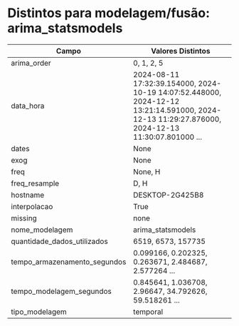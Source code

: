 # Distintos para modelagem/fusão: arima_statsmodels

| Campo | Valores Distintos |
|-------|-------------------|
| arima_order | 0, 1, 2, 5 |
| data_hora | 2024-08-11 17:32:39.154000, 2024-10-19 14:07:52.448000, 2024-12-12 13:21:14.591000, 2024-12-13 11:29:27.876000, 2024-12-13 11:30:07.801000 ... |
| dates | None |
| exog | None |
| freq | None, H |
| freq_resample | D, H |
| hostname | DESKTOP-2G425B8 |
| interpolacao | True |
| missing | none |
| nome_modelagem | arima_statsmodels |
| quantidade_dados_utilizados | 6519, 6573, 157735 |
| tempo_armazenamento_segundos | 0.099166, 0.202325, 0.263671, 2.484687, 2.577264 ... |
| tempo_modelagem_segundos | 0.845641, 1.036708, 2.96647, 34.792626, 59.518261 ... |
| tipo_modelagem | temporal |
